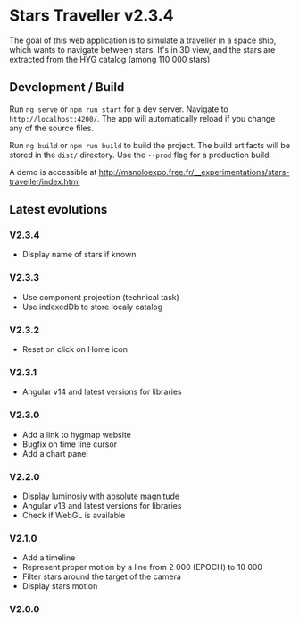 # Stars Traveller v2.3.4

The goal of this web application is to simulate a traveller in a space ship, which wants to navigate between stars. It's in 3D view, and the stars are extracted from the HYG catalog (among 110 000 stars)

## Development / Build

Run `ng serve` or `npm run start` for a dev server. Navigate to `http://localhost:4200/`. The app will automatically reload if you change any of the source files.

Run `ng build` or `npm run build` to build the project. The build artifacts will be stored in the `dist/` directory. Use the `--prod` flag for a production build.

A demo is accessible at http://manoloexpo.free.fr/__experimentations/stars-traveller/index.html

## Latest evolutions

### V2.3.4

- Display name of stars if known

### V2.3.3

- Use component projection (technical task)
- Use indexedDb to store localy catalog

### V2.3.2

- Reset on click on Home icon

### V2.3.1

- Angular v14 and latest versions for libraries

### V2.3.0

- Add a link to hygmap website
- Bugfix on time line cursor
- Add a chart panel

### V2.2.0

- Display luminosiy with absolute magnitude
- Angular v13 and latest versions for libraries
- Check if WebGL is available

### V2.1.0

- Add a timeline
- Represent proper motion by a line from 2 000 (EPOCH) to 10 000
- Filter stars around the target of the camera
- Display stars motion

### V2.0.0
